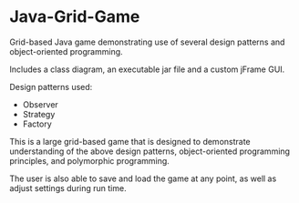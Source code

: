 # Java-Grid-Game
Grid-based Java game demonstrating use of several design patterns and object-oriented programming.

Includes a class diagram, an executable jar file and a custom jFrame GUI.

Design patterns used:
 - Observer
 - Strategy
 - Factory

This is a large grid-based game that is designed to demonstrate understanding of the above design patterns, object-oriented programming principles, and polymorphic programming. 

The user is also able to save and load the game at any point, as well as adjust settings during run time.
